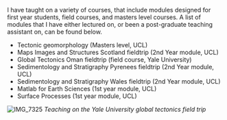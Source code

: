 
I have taught on a variety of courses, that include modules designed for first year students, field courses, and masters level courses. A list of modules that I have either lectured on, or been a post-graduate teaching assistant on, can be found below.

* Tectonic geomorphology (Masters level, UCL)
* Maps Images and Structures Scotland fieldtrip (2nd Year module, UCL)
* Global Tectonics Oman fieldtrip (field course, Yale University)
* Sedimentology and Stratigraphy Pyrenees fieldtrip (2nd Year module, UCL)
* Sedimentology and Stratigraphy Wales fieldtrip (2nd Year module, UCL)
* Matlab for Earth Sciences (1st year module, UCL)
* Surface Processes (1st year module, UCL)


![IMG_7325](https://github.com/adamsmith142/adamsmith142.github.io/assets/73285043/01ff2953-eecb-4a39-b3b6-c6392a6b1b0b)
_Teaching on the Yale University global tectonics field trip_
